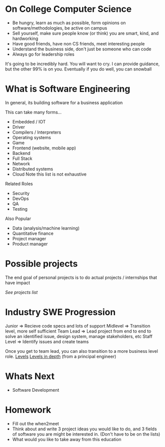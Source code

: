 # On College Computer Science
* Be hungry, learn as much as possible, form opinions on software/methodologies, be active on campus
* Sell yourself, make sure people know (or think) you are smart, kind, and hardworking
* Have good friends, have non CS friends, meet interesting people
* Understand the business side, don't just be someone who can code
* Always go for leadership roles

It's going to be incredibly hard.
You will want to cry.
I can provide guidance, but the other 99% is on you.
Eventually if you do well, you can snowball

# What is Software Engineering
In general, its building software for a business application

This can take many forms...

* Embedded / IOT
* Driver
* Compilers / Interpreters
* Operating systems
* Game
* Frontend (website, mobile app)
* Backend 
* Full Stack
* Network
* Distributed systems
* Cloud
Note this list is not exhaustive

Related Roles
* Security
* DevOps
* QA
* Testing

Also Popular 
* Data (analysis/machine learning)
* Quantitative finance
* Project manager
* Product manager

# Possible projects 
The end goal of personal projects is to do actual projects / internships that have impact

*See projects list*

# Industry SWE Progression
Junior => Recieve code specs and lots of support
Midlevel => Transition level, more self sufficient
Team Lead => Lead project from end to end to solve an identified issue, design system, manage stakeholders, etc
Staff Level => Identify issues and create teams

Once you get to team lead, you can also transition to a more business level role. 
[Levels](https://fly.io/docs/hiring/levels/)
[Levels in depth](https://youtu.be/q27H8cq1d-w?si=yQLsFt5IKsG9ADJu) (from a principal engineer)

# Whats Next
* Software Development 

# Homework
* Fill out the when2meet
* Think about and write 3 project ideas you would like to do, and 3 fields of software you are might be interested in. (Don't have to be on the lists)
* What would you like to take away from this education 
